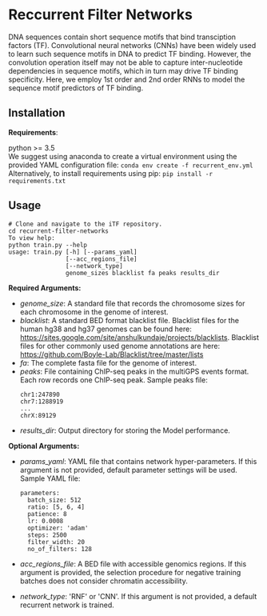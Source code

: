 # Reccurrent Filter Networks
DNA sequences contain short sequence motifs that bind transciption factors (TF). Convolutional neural networks (CNNs) have been widely used to learn such sequence motifs in DNA to predict TF binding. However, the convolution operation itself may not be able to capture inter-nucleotide dependencies in sequence motifs, which in turn may drive TF binding specificity. Here, we employ 1st order and 2nd order RNNs to model the sequence motif predictors of TF binding. 

## Installation
**Requirements**:  

python >= 3.5  
We suggest using anaconda to create a virtual environment using the provided YAML configuration file:
`conda env create -f recurrent_env.yml`  
Alternatively, to install requirements using pip: 
`pip install -r requirements.txt`

## Usage
```
# Clone and navigate to the iTF repository. 
cd recurrent-filter-networks  
To view help:   
python train.py --help
usage: train.py [-h] [--params_yaml]
                [--acc_regions_file]
                [--network_type]
                genome_sizes blacklist fa peaks results_dir
```

**Required Arguments:**
* *genome_size*: A standard file that records the chromosome sizes for each chromosome in the genome of interest. 
* *blacklist*: A standard BED format blacklist file. Blacklist files for the human hg38 and hg37 genomes can be found here: https://sites.google.com/site/anshulkundaje/projects/blacklists. Blacklist files for other commonly used genome annotations are here: https://github.com/Boyle-Lab/Blacklist/tree/master/lists
* *fa*: The complete fasta file for the genome of interest. 
* *peaks*: File containing ChIP-seq peaks in the multiGPS events format. Each row records one ChIP-seq peak. 
  Sample peaks file: 
  ```
  chr1:247890
  chr7:1288919
  ...
  chrX:89129
  ```
* *results_dir*: Output directory for storing the Model performance. 

**Optional Arguments:** 
* *params_yaml*: YAML file that contains network hyper-parameters. If this argument is not provided, default parameter settings will be used. 
   Sample YAML file: 
  ```
  parameters:
    batch_size: 512
    ratio: [5, 6, 4]
    patience: 8
    lr: 0.0008
    optimizer: 'adam'
    steps: 2500
    filter_width: 20
    no_of_filters: 128
  ```
* *acc_regions_file*: A BED file with accessible genomics regions. If this argument is provided, the selection procedure for negative training batches does not consider chromatin accessibility.

* *network_type*: 'RNF' or 'CNN'. If this argument is not provided, a default recurrent network is trained. 

